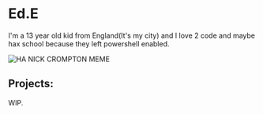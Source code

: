 # Ed.E

I'm a 13 year old kid from England(It's my city) and I love 2 code and maybe hax school because they left powershell enabled.

![HA NICK CROMPTON MEME](https://pbs.twimg.com/media/DGH_XMXVYAAhoe6.jpg)

## Projects:
WIP.
